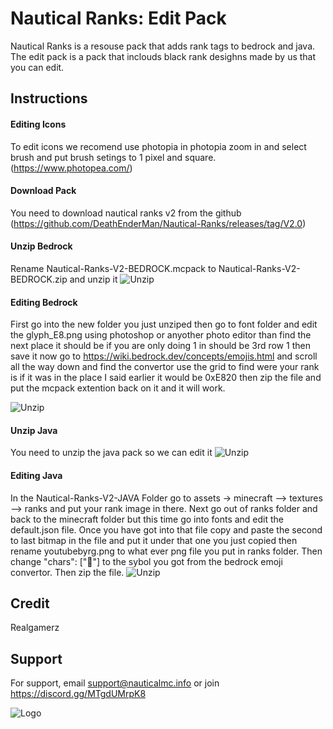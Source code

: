 

#  Nautical Ranks: Edit Pack

Nautical Ranks is a resouse pack that adds rank tags to bedrock and java. The edit pack is a pack that inclouds black rank desighns made by us that you can edit.




## Instructions

#### Editing Icons

To edit icons we recomend use photopia in photopia zoom in and select brush and put brush setings to 1 pixel and square.
(https://www.photopea.com/)

#### Download Pack

You need to download nautical ranks v2 from the github (https://github.com/DeathEnderMan/Nautical-Ranks/releases/tag/V2.0)

#### Unzip Bedrock

Rename Nautical-Ranks-V2-BEDROCK.mcpack to Nautical-Ranks-V2-BEDROCK.zip and unzip it
![Unzip](https://i.postimg.cc/zXkyStsk/Screenshot-2024-04-13-160400.png)

#### Editing Bedrock

First go into the new folder you just unziped then go to font folder and edit the glyph_E8.png using photoshop or anyother photo editor than find the next place it should be if you are only doing 1 in should be 3rd row 1 then save it now go to https://wiki.bedrock.dev/concepts/emojis.html 
and scroll all the way down and find the convertor use the grid to find were your rank is if it was in the place I said earlier it would be 0xE820 then zip the file and put the mcpack extention back on it and it will work.

![Unzip](https://i.postimg.cc/Nfs9sdkS/glyph-E1.png)

#### Unzip Java

You need to unzip the java pack so we can edit it 
![Unzip](https://i.postimg.cc/yN4CDvkm/Screenshot-2024-04-13-154930.png)

#### Editing Java

In the Nautical-Ranks-V2-JAVA Folder go to assets -> minecraft --> textures --> ranks and put your rank image in there. Next go out of ranks folder and back to the minecraft folder but this time go into fonts and edit the default.json file. Once you have got into that file copy and paste the second to last bitmap in the file and put it under that one you just copied then rename youtubebyrg.png to what ever png file you put in ranks folder. Then change "chars": [""] to the sybol you got from the bedrock emoji convertor. Then zip the file.
![Unzip](https://i.postimg.cc/9MSd28m9/Screenshot-2024-04-13-160127.png)

## Credit

Realgamerz
## Support

For support, email support@nauticalmc.info or join https://discord.gg/MTgdUMrpK8


![Logo](https://i.postimg.cc/gj6SSb7W/Nautical-Services-Bot.png)
